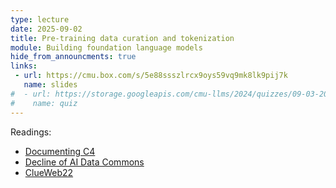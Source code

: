 ```yaml
---
type: lecture
date: 2025-09-02
title: Pre-training data curation and tokenization
module: Building foundation language models
hide_from_announcments: true
links: 
 - url: https://cmu.box.com/s/5e88ssszlrcx9oys59vq9mk8lk9pij7k
   name: slides
#  - url: https://storage.googleapis.com/cmu-llms/2024/quizzes/09-03-2024.pdf
#    name: quiz
---
```

Readings:
 - [Documenting C4](https://arxiv.org/pdf/2104.08758)
 - [Decline of AI Data Commons](https://arxiv.org/pdf/2407.14933)
 - [ClueWeb22](https://arxiv.org/pdf/2211.15848)
